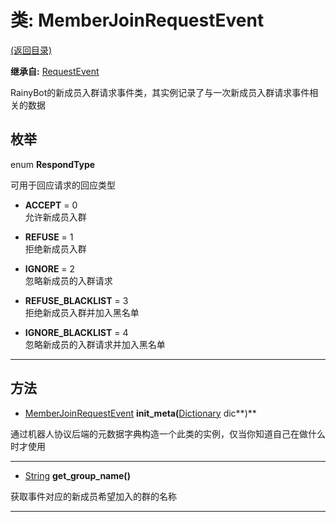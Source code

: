 # 类: MemberJoinRequestEvent  
[(返回目录)](README.md)  
  
**继承自:** [RequestEvent](RequestEvent.md)  
  
RainyBot的新成员入群请求事件类，其实例记录了与一次新成员入群请求事件相关的数据  
  
## 枚举  
  
enum **RespondType**  
  
可用于回应请求的回应类型  
  
- **ACCEPT** = 0  
允许新成员入群  
  
- **REFUSE** = 1  
拒绝新成员入群  
  
- **IGNORE** = 2  
忽略新成员的入群请求  
  
- **REFUSE_BLACKLIST** = 3  
拒绝新成员入群并加入黑名单  
  
- **IGNORE_BLACKLIST** = 4  
忽略新成员的入群请求并加入黑名单  
  
---  
  
## 方法 
  
- [MemberJoinRequestEvent](MemberJoinRequestEvent.md) **init_meta(**[Dictionary](https://docs.godotengine.org/en/latest/classes/class_dictionary.html) dic**)**  
  
通过机器人协议后端的元数据字典构造一个此类的实例，仅当你知道自己在做什么时才使用  
  
---  
  
- [String](https://docs.godotengine.org/en/latest/classes/class_string.html) **get_group_name()**  
  
获取事件对应的新成员希望加入的群的名称  
  
---  
  

